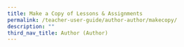 ```yaml
---
title: Make a Copy of Lessons & Assignments
permalink: /teacher-user-guide/author-author/makecopy/
description: ""
third_nav_title: Author (Author)
---
```

